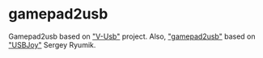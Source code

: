 # gamepad2usb
Gamepad2usb based on ["V-Usb"](https://www.obdev.at/products/vusb/index.html) project.
Also, ["gamepad2usb"](https://vk.com/gamepad2usb) based on ["USBJoy"](http://vusb.wikidot.com/project:usbjoy) Sergey Ryumik.
